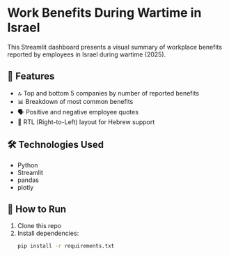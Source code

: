 # Work Benefits During Wartime in Israel

This Streamlit dashboard presents a visual summary of workplace benefits reported by employees in Israel during wartime (2025). 

## 🧭 Features

- 🔝 Top and bottom 5 companies by number of reported benefits  
- 📊 Breakdown of most common benefits  
- 🗣️ Positive and negative employee quotes  
- 📌 RTL (Right-to-Left) layout for Hebrew support  

## 🛠️ Technologies Used

- Python
- Streamlit
- pandas
- plotly

## 🚀 How to Run

1. Clone this repo  
2. Install dependencies:
   ```bash
   pip install -r requirements.txt

